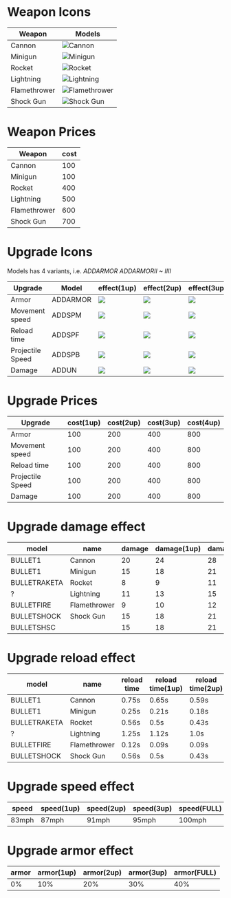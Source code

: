 


# Weapon Icons

| Weapon           | Models    |
|------------------|-----------|                                     
| Cannon           |![Cannon](https://github.com/jupiterbjy/OpenAT/assets/45421813/f5652f1e-d645-48a9-9f9c-4461e9c5d36a)
| Minigun          |![Minigun](https://github.com/jupiterbjy/OpenAT/assets/45421813/7762dd7a-b0f4-42a3-8e8e-eb6161166444)|
| Rocket           |![Rocket](https://github.com/jupiterbjy/OpenAT/assets/45421813/39b7f608-3c1c-42b4-944f-2c6b9691e227)|
| Lightning        |![Lightning](https://github.com/jupiterbjy/OpenAT/assets/45421813/b4443054-fcfa-4514-a297-3d62fbb625c4)|
| Flamethrower     |![Flamethrower](https://github.com/jupiterbjy/OpenAT/assets/45421813/0b20c05d-b731-4fe7-820b-a53709a3539e)|
| Shock Gun        |![Shock Gun](https://github.com/jupiterbjy/OpenAT/assets/45421813/174b2b72-bdea-4e69-8058-42c0a5fa4a54)|



# Weapon Prices

| Weapon           | cost      |
|------------------|-----------|                                     
| Cannon           | 100       |
| Minigun          | 100       |
| Rocket           | 400       |
| Lightning        | 500       |
| Flamethrower     | 600       |
| Shock Gun        | 700       |



# Upgrade Icons

Models has 4 variants, i.e. *ADDARMOR ADDARMORII ~ IIII*

| Upgrade          | Model    | effect(1up)                                                                                    | effect(2up)                                                                                    | effect(3up)                                                                                    | effect(FULL)                                                                                   |
|------------------|----------|------------------------------------------------------------------------------------------------|------------------------------------------------------------------------------------------------|------------------------------------------------------------------------------------------------|------------------------------------------------------------------------------------------------|
| Armor            | ADDARMOR | ![](https://github.com/jupiterbjy/OpenAT/assets/45421813/c1d7b513-2d6d-4ae2-8c1d-e5084fedd261) | ![](https://github.com/jupiterbjy/OpenAT/assets/45421813/2b771d0f-a8d9-4315-8158-939974b47e78) | ![](https://github.com/jupiterbjy/OpenAT/assets/45421813/3f093a06-04ff-419f-943a-b0e9fa3faf5e) | ![](https://github.com/jupiterbjy/OpenAT/assets/45421813/2f2e82f5-ba18-43db-8d78-0d8cfc18d641) |
| Movement speed   | ADDSPM   | ![](https://github.com/jupiterbjy/OpenAT/assets/45421813/147cca07-92f8-4ded-896a-d35e0593e07f) | ![](https://github.com/jupiterbjy/OpenAT/assets/45421813/7b70bbf1-094f-4d4d-9b08-b6108be4fdc0) | ![](https://github.com/jupiterbjy/OpenAT/assets/45421813/943f09b5-03d0-4591-a72b-295752972798) | ![](https://github.com/jupiterbjy/OpenAT/assets/45421813/8d14c769-da17-4022-b27f-a4a8b45f427f) |
| Reload time      | ADDSPF   | ![](https://github.com/jupiterbjy/OpenAT/assets/45421813/fbff39ef-5a3a-40da-bde4-5cc7d425e74a) | ![](https://github.com/jupiterbjy/OpenAT/assets/45421813/4fd570f4-aaa3-4de8-8b1c-6951d544e546) | ![](https://github.com/jupiterbjy/OpenAT/assets/45421813/02800269-03c6-4897-9769-adcdfe0f7afe) | ![](https://github.com/jupiterbjy/OpenAT/assets/45421813/28bcb4b3-425a-4a3d-b921-cfdb30ba21bd) |
| Projectile Speed | ADDSPB   | ![](https://github.com/jupiterbjy/OpenAT/assets/45421813/1494045e-562b-4c15-a353-1abf21aec11c) | ![](https://github.com/jupiterbjy/OpenAT/assets/45421813/571f50d1-b431-4d7b-bb73-f7b706cf8ea7) | ![](https://github.com/jupiterbjy/OpenAT/assets/45421813/e81ee586-5856-4894-8cfe-8f92212839dd) | ![](https://github.com/jupiterbjy/OpenAT/assets/45421813/0edc49e0-5239-4476-961c-249ed6f5c22e) |
| Damage           | ADDUN    | ![](https://github.com/jupiterbjy/OpenAT/assets/45421813/04dc1218-84dc-4771-b351-d1bc7bbae483) | ![](https://github.com/jupiterbjy/OpenAT/assets/45421813/a6780701-2817-4b07-b121-9277fe6022d6) | ![](https://github.com/jupiterbjy/OpenAT/assets/45421813/0da6c233-7fca-43aa-a899-18ca59484396) | ![](https://github.com/jupiterbjy/OpenAT/assets/45421813/7ec4a457-19f5-4ca7-9cbc-a2446d37133c) |


# Upgrade Prices

| Upgrade          | cost(1up) | cost(2up) | cost(3up) | cost(4up) |
|------------------|-----------|-----------|-----------|-----------|
| Armor            | 100       | 200       | 400       | 800       |
| Movement speed   | 100       | 200       | 400       | 800       |
| Reload time      | 100       | 200       | 400       | 800       |
| Projectile Speed | 100       | 200       | 400       | 800       |
| Damage           | 100       | 200       | 400       | 800       |


# Upgrade damage effect

| model        | name         | damage | damage(1up) | damage(2up) | damage(3up) | damage(FULL) |
|--------------|--------------|--------|-------------|-------------|-------------|--------------|
| BULLET1      | Cannon       | 20     | 24          | 28          | 32          | 34           |
| BULLET1      | Minigun      | 15     | 18          | 21          | 24          | 25           |
| BULLETRAKETA | Rocket       | 8      | 9           | 11          | 12          | 13           |
| ?            | Lightning    | 11     | 13          | 15          | 17          | 18           |
| BULLETFIRE   | Flamethrower | 9      | 10          | 12          | 14          | 15           |
| BULLETSHOCK  | Shock Gun    | 15     | 18          | 21          | 24          | 25           |
| BULLETSHSC   |              | 15     | 18          | 21          | 24          | 25           |


# Upgrade reload effect

| model        | name         | reload time | reload time(1up) | reload time(2up) | reload time(3up) | reload time(FULL) |
|--------------|--------------|-------------|------------------|------------------|------------------|-------------------|
| BULLET1      | Cannon       | 0.75s       | 0.65s            | 0.59s            | 0.5s             | 0.43s             |
| BULLET1      | Minigun      | 0.25s       | 0.21s            | 0.18s            | 0.15s            | 0.12s             |
| BULLETRAKETA | Rocket       | 0.56s       | 0.5s             | 0.43s            | 0.37s            | 0.31s             |
| ?            | Lightning    | 1.25s       | 1.12s            | 1.0s             | 0.87s            | 0.75s             |
| BULLETFIRE   | Flamethrower | 0.12s       | 0.09s            | 0.09s            | 0.06s            | 0.06s             |
| BULLETSHOCK  | Shock Gun    | 0.56s       | 0.5s             | 0.43s            | 0.37s            | 0.31s             |


# Upgrade speed effect

| speed | speed(1up) | speed(2up) | speed(3up) | speed(FULL) |
|-------|------------|------------|------------|-------------|
| 83mph | 87mph      | 91mph      | 95mph      | 100mph      |

# Upgrade armor effect

| armor | armor(1up) | armor(2up) | armor(3up) | armor(FULL) |
|-------|------------|------------|------------|-------------|
| 0%    | 10%        | 20%        | 30%        | 40%         |
